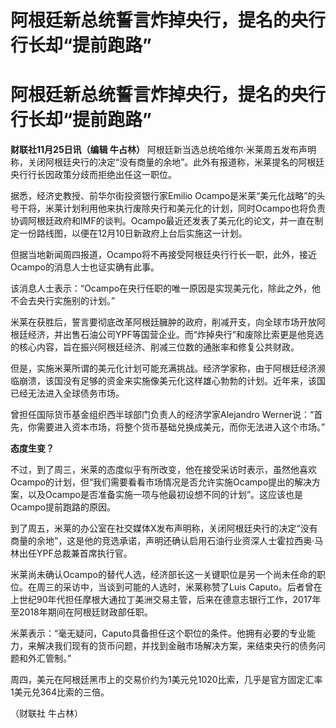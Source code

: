 # 阿根廷新总统誓言炸掉央行，提名的央行行长却“提前跑路”

# 阿根廷新总统誓言炸掉央行，提名的央行行长却“提前跑路”

**财联社11月25日讯（编辑 牛占林）**
阿根廷新当选总统哈维尔·米莱周五发布声明称，关闭阿根廷央行的决定“没有商量的余地”。此外有报道称，米莱提名的阿根廷央行行长因政策分歧而拒绝出任这一职位。

据悉，经济史教授、前华尔街投资银行家Emilio
Ocampo是米莱“美元化战略”的头号干将，米莱计划利用他来执行废除央行和美元化的计划，同时Ocampo也将负责协调阿根廷政府和IMF的谈判。Ocampo最近还发表了美元化的论文，并一直在制定一份路线图，以便在12月10日新政府上台后实施这一计划。

但据当地新闻周四报道，Ocampo将不再接受阿根廷央行行长一职，此外，接近Ocampo的消息人士也证实确有此事。

该消息人士表示：“Ocampo在央行任职的唯一原因是实现美元化，除此之外，他不会去央行实施别的计划。”

米莱在获胜后，誓言要彻底改革阿根廷臃肿的政府，削减开支，向全球市场开放阿根廷经济，并出售石油公司YPF等国营企业。而“炸掉央行”和废除比索更是他竞选的核心内容，旨在振兴阿根廷经济、削减三位数的通胀率和修复公共财政。

但是，实施米莱所谓的美元化计划可能充满挑战。经济学家称，由于阿根廷经济濒临崩溃，该国没有足够的资金来实施像美元化这样雄心勃勃的计划。近年来，该国已经无法进入全球债务市场。

曾担任国际货币基金组织西半球部门负责人的经济学家Alejandro
Werner说：“首先，你需要进入资本市场，将整个货币基础兑换成美元，而你无法进入这个市场。”

**态度生变？**

不过，到了周三，米莱的态度似乎有所改变，他在接受采访时表示，虽然他喜欢Ocampo的计划，但“我们需要看看市场情况是否允许实施Ocampo提出的解决方案，以及Ocampo是否准备实施一项与他最初设想不同的计划”。这应该也是Ocampo提前跑路的原因。

到了周五，米莱的办公室在社交媒体X发布声明称，关闭阿根廷央行的决定“没有商量的余地”，这是他的竞选承诺，声明还确认启用石油行业资深人士霍拉西奥·马林出任YPF总裁兼首席执行官。

米莱尚未确认Ocampo的替代人选，经济部长这一关键职位是另一个尚未任命的职位。在周三的采访中，当谈到可能的人选时，米莱称赞了Luis
Caputo。后者曾在上世纪90年代担任摩根大通拉丁美洲交易主管，后来在德意志银行工作，2017年至2018年期间在阿根廷财政部任职。

米莱表示：“毫无疑问，Caputo具备担任这个职位的条件。他拥有必要的专业能力，来解决我们现有的货币问题，并找到金融市场解决方案，来结束央行的债务问题和外汇管制。”

周四，美元在阿根廷黑市上的交易价约为1美元兑1020比索，几乎是官方固定汇率1美元兑364比索的三倍。

（财联社 牛占林）

